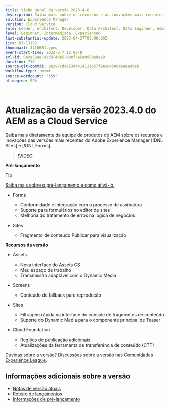 ```yaml
---
title: Visão geral da versão 2023-4-0
description: Saiba mais sobre os recursos e as inovações mais recentes da versão 2023-2-0 do Adobe Experience Manager [!DNL Forms] e do [!DNL Sites].
solution: Experience Manager
version: Cloud Service
role: Leader, Architect, Developer, Data Architect, Data Engineer, Admin, User
level: Beginner, Intermediate, Experienced
last-substantial-update: 2023-04-27T00:00:00Z
jira: KT-13132
thumbnail: 3418681.jpeg
event-start-time: 2023-2-7 12:00-8
exl-id: 0ece52ae-9cd9-4da5-b8ef-a5a8959e8ea8
duration: 718
source-git-commit: 9a297cda953d4414131657f9ac84580aea0eabeb
workflow-type: tm+mt
source-wordcount: '159'
ht-degree: 99%

---
```


# Atualização da versão 2023.4.0 do AEM as a Cloud Service

Saiba mais diretamente da equipe de produtos do AEM sobre os recursos e inovações das versões mais recentes do Adobe Experience Manager [!DNL Sites] e [!DNL Forms].

>[!VIDEO](https://video.tv.adobe.com/v/3418681/?learn=on)

**Pré-lançamento**

>[!TIP]
>
>[Saiba mais sobre o pré-lançamento e como ativá-lo.](https://experienceleague.adobe.com/docs/experience-manager-cloud-service/content/release-notes/prerelease.html?lang=pt-BR)

* Forms
   * Conformidade e integração com o processo de assinatura
   * Suporte para formulários no editor de sites
   * Melhoria do tratamento de erros na lógica de negócios

* Sites
   * Fragmento de conteúdo Publicar para visualização

**Recursos da versão**

* Assets
   * Nova interface do Assets CS
   * Meu espaço de trabalho
   * Transmissão adaptável com o Dynamic Media

* Screens
   * Conteúdo de fallback para reprodução

* Sites
   * Filtragem rápida na interface do console de fragmentos de conteúdo
   * Suporte do Dynamic Media para o componente principal de Teaser

* Cloud Foundation
   * Regiões de publicação adicionais
   * Atualizações da ferramenta de transferência de conteúdo (CTT)


Dúvidas sobre a versão?  Discussões sobre a versão nas [Comunidades Experience League](https://adobe.ly/43FGHk0).


## Informações adicionais sobre a versão

* [Notas de versão atuais](https://experienceleague.adobe.com/docs/experience-manager-cloud-service/content/release-notes/home.html?lang=pt-BR)
* [Roteiro de lançamentos](https://experienceleague.adobe.com/docs/experience-manager-release-information/aem-release-updates/update-releases-roadmap.html?lang=pt-BR)
* [Informações de pré-lançamento](https://experienceleague.adobe.com/docs/experience-manager-cloud-service/content/release-notes/prerelease.html?lang=pt-BR)
